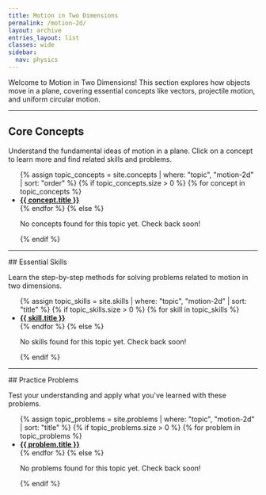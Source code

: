 ```yaml
---
title: Motion in Two Dimensions
permalink: /motion-2d/
layout: archive
entries_layout: list
classes: wide
sidebar:
  nav: physics
---
```


<p class="lead">Welcome to Motion in Two Dimensions! This section explores how objects move in a plane, covering essential concepts like vectors, projectile motion, and uniform circular motion.</p>

<hr>

## Core Concepts

<p>Understand the fundamental ideas of motion in a plane. Click on a concept to learn more and find related skills and problems.</p>

<ul>
  {% assign topic_concepts = site.concepts | where: "topic", "motion-2d" | sort: "order" %}
  {% if topic_concepts.size > 0 %}
    {% for concept in topic_concepts %}
      <li>
        <a href="{{ concept.url | relative_url }}" rel="permalink" aria-label="Explore {{ concept.title }}">
          <strong>{{ concept.title }}</strong>
        </a>
      </li>
    {% endfor %}
  {% else %}
    <p>No concepts found for this topic yet. Check back soon!</p>
  {% endif %}
</ul>

<hr>
## Essential Skills
<p>Learn the step-by-step methods for solving problems related to motion in two dimensions.</p>
<ul>
  {% assign topic_skills = site.skills | where: "topic", "motion-2d" | sort: "title" %}
  {% if topic_skills.size > 0 %}
    {% for skill in topic_skills %}
      <li>
        <a href="{{ skill.url | relative_url }}" rel="permalink" aria-label="Learn {{ skill.title }}">
          <strong>{{ skill.title }}</strong>
        </a>
      </li>
    {% endfor %}
  {% else %}
    <p>No skills found for this topic yet. Check back soon!</p>
  {% endif %}
</ul>

<hr>
## Practice Problems
<p>Test your understanding and apply what you've learned with these problems.</p>
<ul>
  {% assign topic_problems = site.problems | where: "topic", "motion-2d" | sort: "title" %}
  {% if topic_problems.size > 0 %}
    {% for problem in topic_problems %}
      <li>
        <a href="{{ problem.url | relative_url }}" rel="permalink" aria-label="Practice {{ problem.title }}">
          <strong>{{ problem.title }}</strong>
        </a>
      </li>
    {% endfor %}
  {% else %}
    <p>No problems found for this topic yet. Check back soon!</p>
  {% endif %}
</ul>